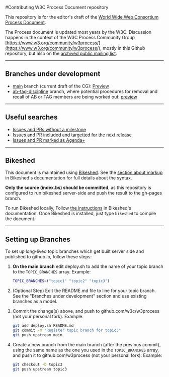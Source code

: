 #Contributing W3C Process Document repository


This repository is for the editor's draft of the [World Wide Web Consortium Process Document](https://www.w3.org/policies/process/).

The Process document is updated most years by the W3C.
Discussion happens in the context of the W3C Process Community Group
[https://www.w3.org/community/w3process/](https://www.w3.org/community/w3process/), mostly in this Github repository, but also on the <a href="https://lists.w3.org/Archives/Public/public-w3process/">archived public mailing list</a>.

----
## Branches under development

* [main](https://github.com/w3c/process/tree/main) branch (current draft of the CG):
[Preview](https://www.w3.org/policies/process/drafts/)
* [ab-tag-discipline](https://github.com/w3c/process/tree/ab-tag-discipline) branch, where potential procedures for removal and recall of AB or TAG members are being worked out: [preview](https://www.w3.org/policies/process/drafts/ab-tag-discipline/)

----
## Useful searches

* [Issues and PRs without a milestone](https://github.com/w3c/process/issues?q=is%3Aopen%20no%3Amilestone)
* [Issues and PR included and targetted for the next release](https://github.com/w3c/process/issues?q=is%3Aopen%20milestone%3A%22Process%202024%2F2025%22%20)
* [Issues and PR marked as Agenda+](https://github.com/w3c/process/issues?q=%20label%3AAgenda%2B%20)

----
## Bikeshed

This document is maintained using [Bikeshed](https://tabatkins.github.io/bikeshed/).
See the [section about markup](https://tabatkins.github.io/bikeshed/#markup-shortcuts) in Bikeshed's documentation for full details about the syntax.

**Only the source (index.bs) should be committed**,
as this repository is configured to run bikeshed server-side and push the result to the gh-pages branch.

To run Bikeshed locally,
Follow [the instructions](https://tabatkins.github.io/bikeshed/#installing) in Bikeshed's documentation.
Once Bikeshed is installed, just type `bikeshed` to compile the document.

----
## Setting up Branches

To set up long-lived topic branches which get built server side and published to github.io,
follow these steps:

1. **On the main branch** edit deploy.sh to add the name of your topic branch to the `TOPIC_BRANCHES` array. Example:

    ```bash
    TOPIC_BRANCHES=("topic1" "topic2" "topic3")
    ```

2. (Optional Step) Edit the README.md file to line for your topic branch.
   See the "Branches under development" section and use existing branches as a model.

3. Commit the change(s) above, and push to github.com/w3c/w3process (not your personal fork). Example:

    ```bash
    git add deploy.sh README.md
    git commit -m "Register topic branch for topic3"
    git push upstream main
    ```

4. Create a new branch from the main branch (after the previous commit), using the same name as the one you used in the `TOPIC_BRANCHES` array, and push it to github.com/w3process (not your personal fork). Example:

    ```bash
    git checkout -b topic3
    git push upstream topic3
    ```
